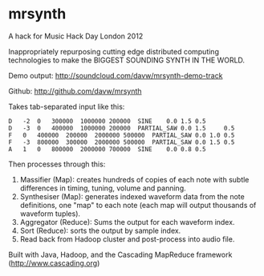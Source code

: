 mrsynth
=======

A hack for Music Hack Day London 2012

Inappropriately repurposing cutting edge distributed computing technologies to make the BIGGEST SOUNDING SYNTH IN THE WORLD.

Demo output:
http://soundcloud.com/davw/mrsynth-demo-track

Github:
http://github.com/davw/mrsynth

Takes tab-separated input like this:

    D   -2  0   300000  1000000 200000  SINE    0.0 1.5 0.5
    D   -3  0   400000  1000000 200000  PARTIAL_SAW 0.0 1.5     0.5
    F   0   400000  200000  2000000 500000  PARTIAL_SAW 0.0 1.0 0.5
    F   -3  800000  300000  2000000 500000  PARTIAL_SAW 0.0 1.5 0.5
    A   1   0   800000  2000000 700000  SINE    0.0 0.8 0.5

Then processes through this:

1. Massifier (Map): creates hundreds of copies of each note with subtle differences in timing, tuning, volume and panning.
2. Synthesiser (Map): generates indexed waveform data from the note definitions, one "map" to each note (each map will output thousands of waveform tuples).
3. Aggregator (Reduce): Sums the output for each waveform index.
4. Sort (Reduce): sorts the output by sample index.
5. Read back from Hadoop cluster and post-process into audio file.

Built with Java, Hadoop, and the Cascading MapReduce framework (http://www.cascading.org)